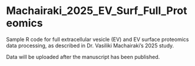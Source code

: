 # Machairaki_2025_EV_Surf_Full_Proteomics

Sample R code for full extracellular vesicle (EV) and EV surface proteomics data processing, as described in Dr. Vasiliki Machairaki’s 2025 study.

Data will be uploaded after the manuscript has been published.
